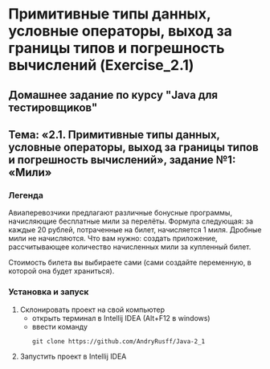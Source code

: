 # Примитивные типы данных, условные операторы, выход за границы типов и погрешность вычислений (Exercise_2.1)
## Домашнее задание по курсу "Java для тестировщиков"
## Тема: «2.1. Примитивные типы данных, условные операторы, выход за границы типов и погрешность вычислений», задание №1: «Мили»

### Легенда
Авиаперевозчики предлагают различные бонусные программы, начисляющие бесплатные мили за перелёты.
Формула следующая: за каждые 20 рублей, потраченные на билет, начисляется 1 миля. Дробные мили не начисляются.
Что вам нужно: создать приложение, рассчитывающее количество начисленных мили за купленный билет.

Стоимость билета вы выбираете сами (сами создайте переменную, в которой она будет храниться).


### Установка и запуск
1. Склонировать проект на свой компьютер
	- открыть терминал в Intellij IDEA (Alt+F12 в windows)
	- ввести команду 
		```
		git clone https://github.com/AndryRusff/Java-2_1
		```
2. Запустить проект в Intellij IDEA
